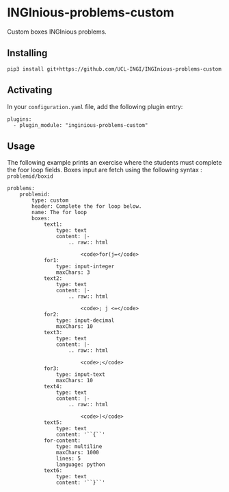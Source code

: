 # INGInious-problems-custom

Custom boxes INGInious problems.

## Installing

    pip3 install git+https://github.com/UCL-INGI/INGInious-problems-custom

## Activating

In your ``configuration.yaml`` file, add the following plugin entry:

    plugins:
      - plugin_module: "inginious-problems-custom"

## Usage

The following example prints an exercise where the students must complete the foor loop fields.
Boxes input are fetch using the following syntax : ``problemid/boxid``

    problems:
        problemid:
            type: custom
            header: Complete the for loop below.
            name: The for loop
            boxes:
                text1:
                    type: text
                    content: |-
                        .. raw:: html

                            <code>for(j=</code>
                for1:
                    type: input-integer
                    maxChars: 3
                text2:
                    type: text
                    content: |-
                        .. raw:: html

                            <code>; j <=</code>
                for2:
                    type: input-decimal
                    maxChars: 10
                text3:
                    type: text
                    content: |-
                        .. raw:: html

                            <code>;</code>
                for3:
                    type: input-text
                    maxChars: 10
                text4:
                    type: text
                    content: |-
                        .. raw:: html

                            <code>)</code>
                text5:
                    type: text
                    content: '``{``'
                for-content:
                    type: multiline
                    maxChars: 1000
                    lines: 5
                    language: python
                text6:
                    type: text
                    content: '``}``'

